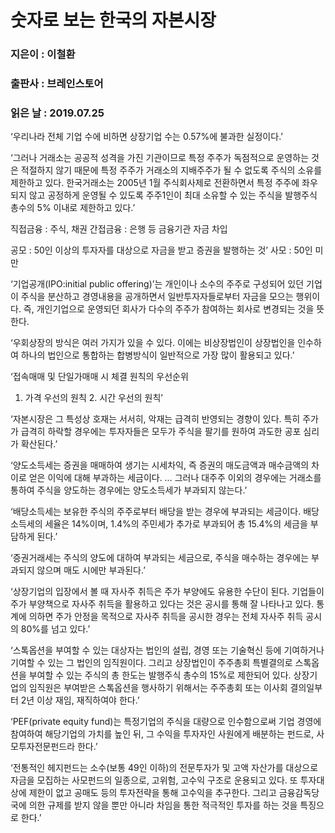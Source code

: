 # 숫자로 보는 한국의 자본시장
### 지은이 : 이철환
### 출판사 : 브레인스토어
### 읽은 날 : 2019.07.25

‘우리나라 전체 기업 수에 비하면 상장기업 수는 0.57%에 불과한 실정이다.’

‘그러나 거래소는 공공적 성격을 가진 기관이므로 특정 주주가 독점적으로 운영하는 것은 적절하지 않기 때문에 특정 주주가 거래소의 지배주주가 될 수 없도록 주식의 소유를 제한하고 있다.
한국거래소는 2005년 1월 주식회사제로 전환하면서 특정 주주에 좌우되지 않고 공정하게 운영될 수 있도록 주주1인이 최대 소유할 수 있는 주식을 발행주식 총수의 5% 이내로 제한하고 있다.’

직접금융 : 주식, 채권
간접금융 : 은행 등 금융기관 자금 차입

공모 : 50인 이상의 투자자를 대상으로 자금을 받고 증권을 발행하는 것’
사모 : 50인 미만

‘기업공개(IPO:initial public offering)’는 개인이나 소수의 주주로 구성되어 있던 기업이 주식을 분산하고 경영내용을 공개하면서 일반투자자들로부터 자금을 모으는 행위이다. 즉, 개인기업으로 운영되던 회사가 다수의 주주가 참여하는 회사로 변경되는 것을 뜻한다.

‘우회상장의 방식은 여러 가지가 있을 수 있다. 이에는 비상장법인이 상장법인을 인수하여 하나의 법인으로 통합하는 합병방식이 일반적으로 가장 많이 활용되고 있다.’

‘접속매매 및 단일가매매 시 체결 원칙의 우선순위
1. 가격 우선의 원칙 2. 시간 우선의 원칙’

‘자본시장은 그 특성상 호재는 서서히, 악재는 급격히 반영되는 경향이 있다. 특히 주가가 급격히 하락할 경우에는 투자자들은 모두가 주식을 팔기를 원하여 과도한 공포 심리가 확산된다.’

‘양도소득세는 증권을 매매하여 생기는 시세차익, 즉 증권의 매도금액과 매수금액의 차이로 얻은 이익에 대해 부과하는 세금이다. … 그러나 대주주 이외의 경우에는 거래소를 통하여 주식을 양도하는 경우에는 양도소득세가 부과되지 않는다.’

‘배당소득세는 보유한 주식의 주주로부터 배당을 받는 경우에 부과되는 세금이다. 배당소득세의 세율은 14%이며, 1.4%의 주민세가 추가로 부과되어 총 15.4%의 세금을 부담하게 된다.’

‘증권거래세는 주식의 양도에 대하여 부과되는 세금으로, 주식을 매수하는 경우에는 부과되지 않으며 매도 시에만 부과된다.’

‘상장기업의 입장에서 볼 때 자사주 취득은 주가 부양에도 유용한 수단이 된다. 기업들이 주가 부양책으로 자사주 취득을 활용하고 있다는 것은 공시를 통해 잘 나타나고 있다. 통계에 의하면 주가 안정을 목적으로 자사주 취득을 공시한 경우는 전체 자사주 취득 공시의 80%를 넘고 있다.’

‘스톡옵션을 부여할 수 있는 대상자는 법인의 설립, 경영 또는 기술혁신 등에 기여하거나 기여할 수 있는 그 법인의 임직원이다. 그리고 상장법인이 주주총회 특별결의로 스톡옵션을 부여할 수 있는 주식의 총 한도는 발행주식 총수의 15%로 제한되어 있다.
상장기업의 임직원은 부여받은 스톡옵션을 행사하기 위해서는 주주총회 또는 이사회 결의일부터 2년 이상 재임, 재직하여야 한다.’

‘PEF(private equity fund)는 특정기업의 주식을 대량으로 인수함으로써 기업 경영에 참여하여 해당기업의 가치를 높인 뒤, 그 수익을 투자자인 사원에게 배분하는 펀드로, 사모투자전문펀드라 한다.’

‘전통적인 헤지펀드는 소수(보통 49인 이하)의 전문투자가 및 고액 자산가를 대상으로 자금을 모집하는 사모펀드의 일종으로, 고위험, 고수익 구조로 운용되고 있다. 또 투자대상에 제한이 없고 공매도 등의 투자전략을 통해 고수익을 추구한다. 그리고 금융감독당국에 의한 규제를 받지 않을 뿐만 아니라 차임을 통한 적극적인 투자를 하는 것을 특징으로 한다.’